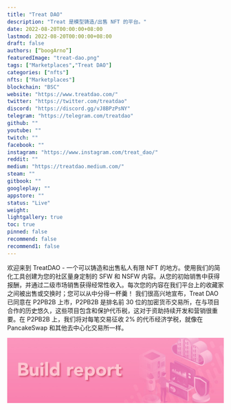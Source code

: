 ```yaml
---
title: "Treat DAO"
description: "Treat 是模型铸造/出售 NFT 的平台。"
date: 2022-08-20T00:00:00+08:00
lastmod: 2022-08-20T00:00:00+08:00
draft: false
authors: [“boogArno”]
featuredImage: "treat-dao.png"
tags: ["Marketplaces","Treat DAO"]
categories: ["nfts"]
nfts: ["Marketplaces"]
blockchain: "BSC"
website: "https://www.treatdao.com/"
twitter: "https://twitter.com/treatdao"
discord: "https://discord.gg/vJ8BPzPsNY"
telegram: "https://telegram.com/treatdao"
github: ""
youtube: ""
twitch: ""
facebook: ""
instagram: "https://www.instagram.com/treat_dao/"
reddit: ""
medium: "https://treatdao.medium.com/"
steam: ""
gitbook: ""
googleplay: ""
appstore: ""
status: "Live"
weight: 
lightgallery: true
toc: true
pinned: false
recommend: false
recommend1: false
---
```

欢迎来到 TreatDAO - 一个可以铸造和出售私人有限 NFT 的地方。使用我们的简化工具创建为您的社区量身定制的 SFW 和 NSFW 内容。从您的初始销售中获得报酬，并通过二级市场销售获得经常性收入。每次您的内容在我们平台上的收藏家之间被出售或交换时；您可以从中分得一杯羹！
我们很高兴地宣布，Treat DAO 已同意在 P2PB2B 上市，P2PB2B 是排名前 30 位的加密货币交易所，在与项目合作的历史悠久，这些项目包含和保护代币税，这对于资助持续开发和营销很重要。在 P2PB2B 上，我们将对每笔交易征收 2% 的代币经济学税，就像在 PancakeSwap 和其他去中心化交易所一样。

![1_xlo7BFAhJMifNqjf_m3QoQ](1_xlo7BFAhJMifNqjf_m3QoQ.jpeg)
